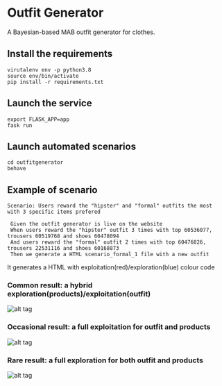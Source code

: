 # Outfit Generator
A Bayesian-based MAB outfit generator for clothes.


## Install the requirements

```
virutalenv env -p python3.8
source env/bin/activate
pip install -r requirements.txt 
```

## Launch the service

```
export FLASK_APP=app
fask run
```

## Launch automated scenarios

```
cd outfitgenerator
behave
```

## Example of scenario


```
Scenario: Users reward the "hipster" and "formal" outfits the most with 3 specific items prefered

 Given the outfit generator is live on the website
 When users reward the "hipster" outfit 3 times with top 60536077, trousers 60519768 and shoes 60478094
 And users reward the "formal" outfit 2 times with top 60476826, trousers 22531116 and shoes 60168873
 Then we generate a HTML scenario_formal_1 file with a new outfit
```

It generates a HTML with exploitation(red)/exploration(blue) colour code


### Common result: a hybrid exploration(products)/exploitation(outfit)


![alt tag](https://i.ibb.co/sPQfSDT/Screenshot-2021-10-24-at-01-09-33.png)

### Occasional result: a full exploitation for outfit and products

![alt tag](https://i.ibb.co/8rKzMJw/Screenshot-2021-10-24-at-01-36-20.png)

### Rare result: a full exploration for both outfit and products

![alt tag](https://i.ibb.co/3MnXw0R/Screenshot-2021-11-11-at-16-18-20.png)